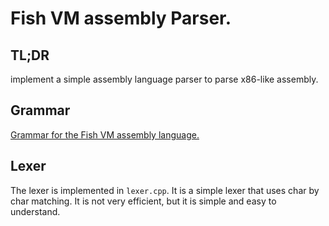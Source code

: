 # Fish VM assembly Parser.

## TL;DR

implement a simple assembly language parser to parse x86-like assembly.


## Grammar

[Grammar for the Fish VM assembly language.](grammer.md)

## Lexer

The lexer is implemented in `lexer.cpp`. It is a simple lexer that uses char by char matching. It is not very efficient, but it is simple and easy to understand.

